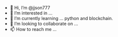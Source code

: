 - 👋 Hi, I’m @jjson777
- 👀 I’m interested in ... 
- 🌱 I’m currently learning ... python and blockchain.
- 💞️ I’m looking to collaborate on ...
- 📫 How to reach me ...

<!---
jjson777/jjson777 is a ✨ special ✨ repository because its `README.md` (this file) appears on your GitHub profile.
You can click the Preview link to take a look at your changes.
--->
